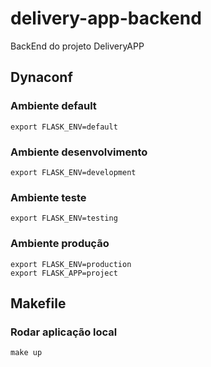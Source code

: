 # delivery-app-backend
BackEnd do projeto DeliveryAPP


## Dynaconf
### Ambiente default
```
export FLASK_ENV=default
```
### Ambiente desenvolvimento
```
export FLASK_ENV=development
```
### Ambiente teste
```
export FLASK_ENV=testing
```
### Ambiente produção
```
export FLASK_ENV=production
export FLASK_APP=project
```
## Makefile
### Rodar aplicação local
```
make up
```
